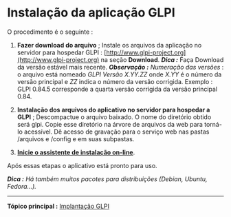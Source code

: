 Instalação da aplicação GLPI
============================

O procedimento é o seguinte :

1.  **Fazer download do arquivo** ;
Instale os arquivos da aplicação no servidor para hospedar GLPI : [http://www.glpi-project.org](http://www.glpi-project.org) na seção **Download**.
***Dica :*** Faça Download da versão estável mais recente.
***Observação :*** *Numeração das versões* : 
    o arquivo está nomeado *GLPI Versão X.YY.ZZ* onde *X.YY* é o número da versão principal e *ZZ* indica o número da versão corrigida. Exemplo : GLPI 0.84.5 corresponde a quarta versão corrigida da versão principal 0.84.

2.  **Instalação dos arquivos do aplicativo no servidor para hospedar a GLPI** ;
Descompactue o arquivo baixado. O nome do diretório obtido será glpi.
Copie esse diretório na árvore de arquivos da web para torná-lo acessível.
Dê acesso de gravação para o serviço web nas pastas /arquivos e /config e em suas subpastas.

3.  **[Inicie o assistente de instalação on-line](index.php?pt/2_Primeiros_passos_com_GLPI/02_Implantacao_GLPI/04_Assistente_de_instalacao.md)**.

Após essas etapas o aplicativo está pronto para uso.

***Dica :*** *Há também muitos pacotes para distribuições (Debian, Ubuntu, Fedora...).*

---------------
**Tópico principal :** [Implantação GLPI](index.php?pt/02_Primeiros_passos_com_GLPI/02_Implantacao_GLPI/02_Implantacao_GLPI.md)
